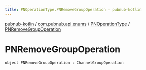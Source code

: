 ```yaml
---
title: PNOperationType.PNRemoveGroupOperation - pubnub-kotlin
---
```


[pubnub-kotlin](../../index.html) / [com.pubnub.api.enums](../index.html) / [PNOperationType](index.html) / [PNRemoveGroupOperation](./-p-n-remove-group-operation.html)

# PNRemoveGroupOperation

`object PNRemoveGroupOperation : ChannelGroupOperation`